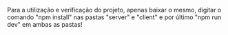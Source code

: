 Para a utilização e verificação do projeto, apenas baixar o mesmo, digitar o comando "npm install" nas pastas "server" e "client" e por último "npm run dev" em ambas as pastas!
